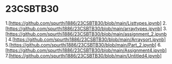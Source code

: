 # 23CSBTB30
1.[https://github.com/spurthi1886/23CSBTB30/blob/main/Listtypes.ipynb]
2.[https://github.com/spurthi1886/23CSBTB30/blob/main/arraytypes.ipynb]
3.[https://github.com/spurthi1886/23CSBTB30/blob/main/assignment_2.ipynb]
4.[https://github.com/spurthi1886/23CSBTB30/blob/main/Arraysort.ipynb]
5.[https://github.com/spurthi1886/23CSBTB30/blob/main/Part_2.ipynb]
6.[https://github.com/spurthi1886/23CSBTB30/blob/main/Assignment4.ipynb]
7.[https://github.com/spurthi1886/23CSBTB30/blob/main/Untitled4.ipynb]

